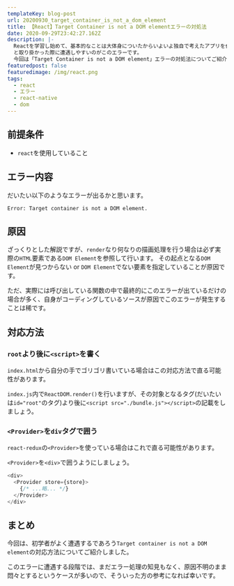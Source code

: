 ```yaml
---
templateKey: blog-post
url: 20200930_target_container_is_not_a_dom_element
title: 【React】Target Container is not a DOM elementエラーの対処法
date: 2020-09-29T23:42:27.162Z
description: |-
  Reactを学習し始めて、基本的なことは大体身についたからいよいよ独自で考えたアプリを作ってみよう・・・
  と取り掛かった際に遭遇しやすいのがこのエラーです。
  今回は「Target Container is not a DOM element」エラーの対処法についてご紹介します。
featuredpost: false
featuredimage: /img/react.png
tags:
  - react
  - エラー
  - react-native
  - dom
---
```

## 前提条件
- `react`を使用していること

## エラー内容
だいたい以下のようなエラーが出るかと思います。

```
Error: Target container is not a DOM element.
```

## 原因
ざっくりとした解説ですが、`render`なり何なりの描画処理を行う場合は必ず実際の`HTML`要素である`DOM Element`を参照して行います。
その起点となる`DOM Element`が見つからない or `DOM Element`でない要素を指定していることが原因です。

ただ、実際には呼び出している関数の中で最終的にこのエラーが出ているだけの場合が多く、自身がコーディングしているソースが原因でこのエラーが発生することは稀です。

## 対応方法

### `root`より後に`<script>`を書く
`index.html`から自分の手でゴリゴリ書いている場合はこの対応方法で直る可能性があります。

`index.js`内で`ReactDOM.render()`を行いますが、その対象となるタグ(だいたいは`id="root"`のタグ)より後に`<script src="./bundle.js"></script>`の記載をしましょう。

### `<Provider>`を`div`タグで囲う
`react-redux`の`<Provider>`を使っている場合はこれで直る可能性があります。

`<Provider>`を`<div>`で囲うようにしましょう。

```javascript
<div>
  <Provider store={store}>
    {/* ...略... */}
  </Provider>
</div>
```

## まとめ
今回は、初学者がよく遭遇するであろう`Target container is not a DOM element`の対応方法についてご紹介しました。

このエラーに遭遇する段階では、まだエラー処理の知見もなく、原因不明のまま悶々とするというケースが多いので、そういった方の参考になれば幸いです。